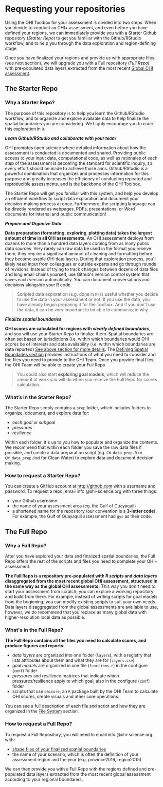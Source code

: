 # Requesting your repositories

 Using the OHI Toolbox for your assessment is divided into two steps. When you decide to conduct an OHI+ assessment, and even before you have defined your regions, we can immediately provide you with a Starter Github repository (_Starter Repo_) to get you familiar with the Github/RStudio workflow, and to help you through the data exploration and region-defining stage.

Once you have finalized your regions and provide us with appropriate files (see next section), we will upgrade you with a Full repository (_Full Repo_) with pre-populated data layers extracted from the most recent [Global OHI assessment](http://ohi-science.org/ohi-global).

## The Starter Repo

### Why a Starter Repo?

The purpose of this repository is to help you learn the Github/RStudio workflow, and to organize and explore available data to help finalize the spatial boundaries you are considering. We highly encourage you to code this exploration in `R`.

**_Learn Github/RStudio and collaborate with your team_**

OHI promotes open science where detailed information about how the assessment is conducted is documented and shared. Providing public access to your input data, computational code, as well as rationales of each step of the assessment is becoming the standard for scientific inquiry, so every effort should be made to achieve those aims. Github/RStudio is a powerful combination that organizes and processes information for this purpose and greatly increases the efficiency of conducting repeated and reproducible assessments, and is the backbone of the OHI Toolbox.

The Starter Repo will get you familiar with this system, and help you develop an efficient workflow to script data exploration and document your decision-making process at once. Furthermore, the scripting language can be directly rendered as webpages, PDFs, presentations, or Word documents for internal and public communication!

**_Prepare and Organize Data_**

**Data preparation (formatting, exploring, plotting data) takes the largest amount of time in all OHI assessments.** An OHI assessment deploys from dozens to more than a hundred data layers coming from as many public data sources. Very rarely can raw data be used in the format you receive them; they require a significant amount of cleaning and formatting before they become usable OHI data layers. During that exploration process, you'll likely need input from colleagues or outside experts and go through rounds of revisions. Instead of trying to track changes between dozens of data files and long email chains yourself, use Github's version control system that saves each version automatically. You can document conversations and decisions alongside your R code.

> Scripted data exploration (e.g. done in `R`) is useful whether you decide to use the data in your assessment or not. If you use the data, you have already begun preparing it for the Toolbox. And if you don't use the data, it can be very important to be able to communicate why.

<!---
@ningningj TODO:
**_Example data prep scripts in .Rmd and .r with data are included as a quick guide._**
--->

**_Finalize spatial boundaries_**

**OHI scores are calculated for regions with _clearly defined boundaries_**, and you will use your Starter Repo to finalize them. Spatial boundaries are often set based on jurisdictions (i.e. within which boundaries would OHI scores be of interest) and data availability (i.e. within which boundaries are data reported) [See above section for more details](http://ohi-science.org/manual/#strategically-define-spatial-boundaries-balance-information-availability-and-decision-making-scales). The [Defining Spatial Boundaries section](http://ohi-science.org/manual/#defining-spatial-boundaries) provides instructions of what you need to consider and the files you need to provide to the OHI Team. Once you provide final files, the OHI Team will be able to create your Full Repo.

> You could also start **exploring goal models**, which will reduce the amount of work you will do when you receive the Full Repo for scores calculation.

### What’s in the Starter Repo?

The Starter Repo simply contains a `prep` folder, which includes folders to organize, document, and explore data for:

- _each goal or subgoal_
- _pressures_
- _resilience_  

<!---
JSL: until we have these done don't list:
- _Example Data Prep Tutorials_ with data and scripts
--->

Within each folder, it's up to you how to populate and organize the contents. We recommend that within each folder you save the raw data files if possible, and create a data preparation script (eg. `CW_data_prep.R` or `CW_data_prep.Rmd` for Clean Water) to explore data and document decision making.

### How to request a Starter Repo?

You can create a GitHub account at http://github.com with a username and password. To request a repo, email info @ohi-science.org with three things:

- your Github username
- the name of your assessment area (eg. the Gulf of Guayaquil)
- a shortened name for the repository (our convention is a **3-letter code**). For example, the Gulf of Guayaquil assessment had `gye` as their code.


## The Full Repo

### Why a Full Repo?

After you have explored your data and finalized spatial boundaries, the Full Repo offers the rest of the scripts and files you need to complete your OHI+ assessment.

**The Full Repo is a repository pre-populated with _R scripts_ and _data layers_ disaggregated from the most recent global OHI assessment, structured in the same way as the global OHI assessments.** This way you don't need to start your assessment from scratch; you can explore a working repository and build from there. For example, instead of writing scripts for goal models from the beginning, you can modify existing scripts to suit your own needs. Data layers disaggregated from the global assessments are available to use, however, we do recommend that you replace as many global data with higher-resolution local data as possible.

### What's in the Full Repo?

**The Full Repo contains all the files you need to calculate scores, and produce figures and reports:**  

- _data layers_ are organized into one folder (`layers`), with a registry that lists attributes about them and what they are for (`layers.csv`)  <!--- to add: `layers_meta.csv` --->
- _goal models_ are organized in one file (`functions.r`) in the configure (`conf`) folder
- _pressures_ and _resilience_ matrices that indicate which pressures/resilience apply to which goal, also in the configure (`conf`) folder
- scripts that use `ohicore`, an `R` package built by the OHI Team to calculate OHI scores, create visuals and other core operations.

You can see a full description of each file and script and how they are organized in the [File System](http://ohi-science.org/manual/#file-system-organization) section.

### How to request a Full Repo?

To request a Full Repository, you will need to email info @ohi-science.org with:

- [shape files of your finalized spatial boundaries](http://ohi-science.org/manual/#request-a-full-repository-with-offshore-boundaries)
- the name of your scenario, which is often the definition of your assessment region and the year (e.g. province2016, region2015)

We can then provide you with a Full Repo with the regions defined and pre-populated data layers extracted from the most recent global assessment according to your regional boundaries.

